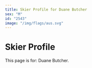 ```yaml
---
title: Skier Profile for Duane Butcher
sex: "M"
id: "2543"
image: "/img/flags/aus.svg" 
---
```


# Skier Profile

This page is for: Duane Butcher.
    
